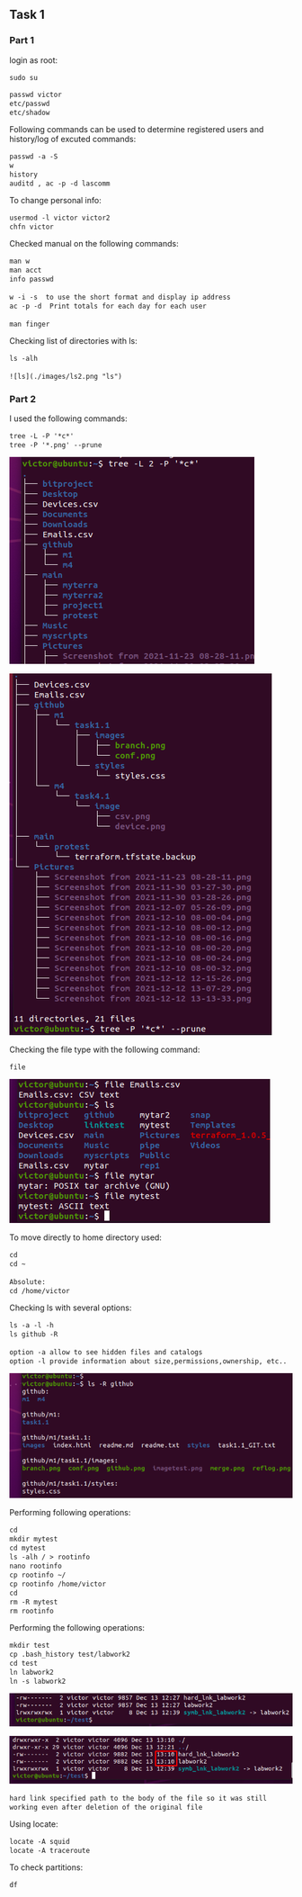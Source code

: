 ## Task 1

### Part 1

login as root:
```
sudo su
```
```
passwd victor
etc/passwd
etc/shadow
```
Following commands can be used to determine registered
users and history/log of excuted commands:
```
passwd -a -S
w
history
auditd , ac -p -d lascomm
```

To change personal info:
```
usermod -l victor victor2
chfn victor
```
Checked manual on the following commands:
```
man w
man acct
info passwd 

w -i -s  to use the short format and display ip address
ac -p -d  Print totals for each day for each user

man finger
```
Checking list of directories with ls:
```
ls -alh

![ls](./images/ls2.png "ls")
```
### Part 2

I used the following commands:
```
tree -L -P '*c*'
tree -P '*.png' --prune
```
![tree](./images/c.png "tree")

![tree](./images/tree.png "tree")

Checking the file type with the following command:

```
file
```

![file](./images/type.png "file")

To move directly to home directory used:
```
cd
cd ~

Absolute:
cd /home/victor
```
Checking ls with several options:
```
ls -a -l -h
ls github -R

option -a allow to see hidden files and catalogs
option -l provide information about size,permissions,ownership, etc..
```
![lsr](./images/lsr.png "lsr")

Performing following operations:
```
cd
mkdir mytest
cd mytest
ls -alh / > rootinfo
nano rootinfo
cp rootinfo ~/
cp rootinfo /home/victor
cd
rm -R mytest
rm rootinfo
```
Performing the following operations:
```
mkdir test
cp .bash_history test/labwork2
cd test
ln labwork2
ln -s labwork2
```
![link](./images/link.png "link")

![link](./images/link2.png "link")

```
hard link specified path to the body of the file so it was still 
working even after deletion of the original file
```
Using locate:
```
locate -A squid
locate -A traceroute
```
To check partitions:
```
df
```


